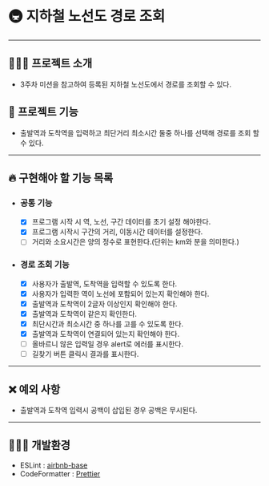 # 🚇 지하철 노선도 경로 조회

---

## 💁🏻‍♂️ 프로젝트 소개

- 3주차 미션을 참고하여 등록된 지하철 노선도에서 경로를 조회할 수 있다.

## 🚀 프로젝트 기능

- 출발역과 도착역을 입력하고 최단거리 최소시간 둘중 하나를 선택해 경로를 조회 할 수 있다.

---

## 🔥 구현해야 할 기능 목록

- ### 공통 기능

  - [x] 프로그램 시작 시 역, 노선, 구간 데이터를 초기 설정 해야한다.
  - [x] 프로그램 시작시 구간의 거리, 이동시간 데이터를 설정한다.
  - [ ] 거리와 소요시간은 양의 정수로 표현한다.(단위는 km와 분을 의미한다.)

- ### 경로 조회 기능

  - [x] 사용자가 출발역, 도착역을 입력할 수 있도록 한다.
  - [x] 사용자가 입력한 역이 노선에 포함되어 있는지 확인해야 한다.
  - [x] 출발역과 도착역이 2글자 이상인지 확인해야 한다.
  - [x] 출발역과 도착역이 같은지 확인한다.
  - [x] 최단시간과 최소시간 중 하나를 고를 수 있도록 한다.
  - [x] 출발역과 도착역이 연결되어 있는지 확인해야 한다.
  - [ ] 올바르니 않은 입력일 경우 alert로 에러를 표시한다.
  - [ ] 길찾기 버튼 클릭시 결과를 표시한다.

---

## ❌ 예외 사항

- 출발역과 도착역 입력시 공백이 삽입된 경우 공백은 무시된다.

---

## 👨🏻‍💻 개발환경

- ESLint : [airbnb-base](https://github.com/airbnb/javascript/tree/master/packages/eslint-config-airbnb-base)
- CodeFormatter : [Prettier](https://prettier.io/)
